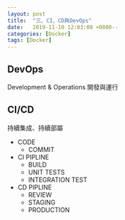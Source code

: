 ```yaml
---
layout: post
title:  "三、CI、CD與DevOps"
date:   2019-11-10 12:03:08 +0800--
categories: [Docker]
tags: [Docker]  
---
```


## DevOps
Development & Operations
開發與運行
## CI/CD
持續集成、持續部屬

- CODE
    - COMMIT
- CI PIPLINE
    - BUILD
    - UNIT TESTS
    - INTEGRATION TEST
- CD PIPLINE
    - REVIEW
    - STAGING
    - PRODUCTION

